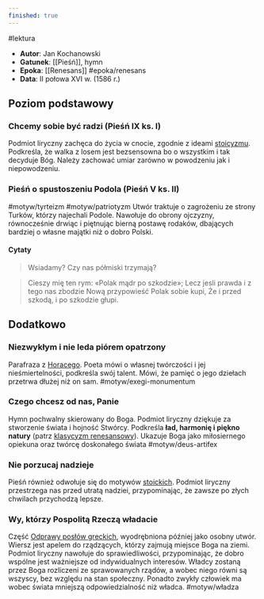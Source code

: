 ```yaml
---
finished: true
---
```

#lektura
- **Autor**: Jan Kochanowski
- **Gatunek**: [[Pieśń]], hymn
- **Epoka**: [[Renesans]] #epoka/renesans
- **Data**: II połowa XVI w. (1586 r.)
## Poziom podstawowy
### Chcemy sobie być radzi (Pieśń IX ks. I)
Podmiot liryczny zachęca do życia w cnocie, zgodnie z ideami [stoicyzmu](Filozofia%20starożytna#^stoicyzm). Podkreśla, że walka z losem jest bezsensowna bo o wszystkim i tak decyduje Bóg. Należy zachować umiar zarówno w powodzeniu jak i niepowodzeniu.
### Pieśń o spustoszeniu Podola (Pieśń V ks. II)
#motyw/tyrteizm #motyw/patriotyzm
Utwór traktuje o zagrożeniu ze strony Turków, którzy najechali Podole. Nawołuje do obrony ojczyzny, równocześnie drwiąc i piętnując bierną postawę rodaków, dbających bardziej o własne majątki niż o dobro Polski.
#### Cytaty
> Wsiadamy? Czy nas półmiski trzymają?

> Cieszy mię ten rym: «Polak mądr po szkodzie»;
Lecz jesli prawda i z tego nas zbodzie
Nową przypowieść Polak sobie kupi,
Że i przed szkodą, i po szkodzie głupi.
## Dodatkowo
### Niezwykłym i nie leda piórem opatrzony
Parafraza z [Horacego](Horacy). Poeta mówi o własnej twórczości i jej nieśmiertelności, podkreśla swój talent. Mówi, że pamięć o jego dziełach przetrwa dłużej niż on sam. #motyw/exegi-monumentum 
### Czego chcesz od nas, Panie
Hymn pochwalny skierowany do Boga. Podmiot liryczny dziękuje za stworzenie świata i hojność Stwórcy. Podkreśla **ład, harmonię i piękno natury** (patrz [klasycyzm renesansowy](Filozofia%20renesansu.md#Klasycyzm%20renesansowy)). Ukazuje Boga jako miłosiernego opiekuna oraz twórcę doskonałego świata #motyw/deus-artifex
### Nie porzucaj nadzieje
Pieśń również odwołuje się do motywów [stoickich](Filozofia%20starożytna#^stoicyzm). Podmiot liryczny przestrzega nas przed utratą nadziei, przypominając, że zawsze po złych chwilach przychodzą lepsze.
### Wy, którzy Pospolitą Rzeczą władacie
Część [Odprawy posłów greckich](Odprawa%20posłów%20greckich.md), wyodrębniona później jako osobny utwór.
Wiersz jest apelem do rządzących, którzy zajmują miejsce Boga na ziemi. Podmiot liryczny nawołuje do sprawiedliwości, przypominając, że dobro wspólne jest ważniejsze od indywidualnych interesów. 
Władcy zostaną przez Boga rozliczeni ze sprawowanych rządów, a wobec niego równi są wszyscy, bez względu na stan społeczny. Ponadto zwykły człowiek ma wobec świata mniejszą odpowiedzialność niż władca. #motyw/władza 